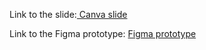 Link to the slide:[
Canva slide](https://www.canva.com/design/DAGkByw_xks/xBFjE6iFITlcdUvoUFmFdg/view?utm_content=DAGkByw_xks&utm_campaign=designshare&utm_medium=link2&utm_source=uniquelinks&utlId=hd8a0874426)

Link to the Figma prototype:
[Figma prototype](https://www.figma.com/proto/JkyferZOh8PCamwGgVYiXw/UM-HACKATHON?page-id=0%3A1&node-id=34-375&p=f&viewport=1613%2C433%2C0.14&t=va3Oh0cNNQe4UHhv-1&scaling=scale-down&content-scaling=fixed&starting-point-node-id=34%3A375&show-proto-sidebar=1)

